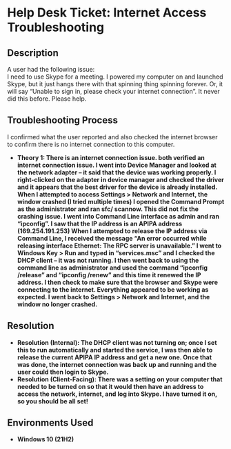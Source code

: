 <h1>Help Desk Ticket: Internet Access Troubleshooting</h1>

<h2>Description</h2>
A user had the following issue:<br>
I need to use Skype for a meeting. I powered my computer on and launched Skype, but it just hangs there with that spinning thing spinning forever. Or, it will say “Unable to sign in, please check your internet connection”. It never did this before. Please help.

<h2>Troubleshooting Process</h2>

I confirmed what the user reported and also checked the internet browser to confirm there is no internet connection to this computer.

- <b>Theory 1: There is an internet connection issue.
both verified an internet connection issue. I went into Device Manager and looked at the network adapter – it said that the device was working properly.
I right-clicked on the adapter in device manager and checked the driver and it appears that the best driver for the device is already installed.
When I attempted to access Settings > Network and Internet, the window crashed (I tried multiple times)
I opened the Command Prompt as the administrator and ran sfc/ scannow. This did not fix the crashing issue.
I went into Command Line interface as admin and ran “ipconfig”. I saw that the IP address is an APIPA address (169.254.191.253)
When I attempted to release the IP address via Command Line, I received the message “An error occurred while releasing interface Ethernet: The RPC server is unavailable.”
I went to Windows Key > Run and typed in “services.msc” and I checked the DHCP client – it was not running.
I then went back to using the command line as administrator and used the command “ipconfig /release” and “ipconfig /renew” and this time it renewed the IP address.
I then check to make sure that the browser and Skype were connecting to the internet. Everything appeared to be working as expected.
I went back to Settings > Network and Internet, and the window no longer crashed.</b>

<h2>Resolution</h2>

- <b> Resolution (Internal): The DHCP client was not turning on; once I set this to run automatically and started the service, I was then able to release the current APIPA IP address and get a new one. Once that was done, the internet connection was back up and running and the user could then login to Skype.
- <b> Resolution (Client-Facing): There was a setting on your computer that needed to be turned on so that it would then have an address to access the network, internet, and log into Skype. I have turned it on, so you should be all set!

<h2>Environments Used </h2>

- <b>Windows 10</b> (21H2)
